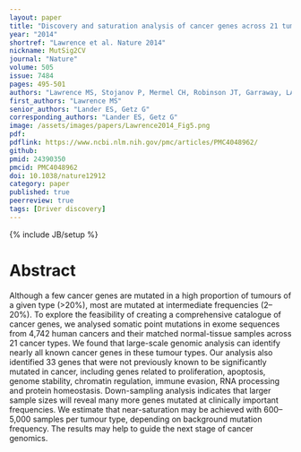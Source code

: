 ```yaml
---
layout: paper
title: "Discovery and saturation analysis of cancer genes across 21 tumour types"
year: "2014"
shortref: "Lawrence et al. Nature 2014"
nickname: MutSig2CV
journal: "Nature"
volume: 505
issue: 7484
pages: 495-501
authors: "Lawrence MS, Stojanov P, Mermel CH, Robinson JT, Garraway, LA, Golub TR, Meyerson M, Gabriel SR, Lander ES, Getz G"
first_authors: "Lawrence MS"
senior_authors: "Lander ES, Getz G"
corresponding_authors: "Lander ES, Getz G"
image: /assets/images/papers/Lawrence2014_Fig5.png
pdf:
pdflink: https://www.ncbi.nlm.nih.gov/pmc/articles/PMC4048962/
github:
pmid: 24390350
pmcid: PMC4048962
doi: 10.1038/nature12912
category: paper
published: true
peerreview: true
tags: [Driver discovery]
---
```

{% include JB/setup %}

# Abstract

Although a few cancer genes are mutated in a high proportion of tumours of a given type (>20%), most are mutated at intermediate frequencies (2–20%). To explore the feasibility of creating a comprehensive catalogue of cancer genes, we analysed somatic point mutations in exome sequences from 4,742 human cancers and their matched normal-tissue samples across 21 cancer types. We found that large-scale genomic analysis can identify nearly all known cancer genes in these tumour types. Our analysis also identified 33 genes that were not previously known to be significantly mutated in cancer, including genes related to proliferation, apoptosis, genome stability, chromatin regulation, immune evasion, RNA processing and protein homeostasis. Down-sampling analysis indicates that larger sample sizes will reveal many more genes mutated at clinically important frequencies. We estimate that near-saturation may be achieved with 600–5,000 samples per tumour type, depending on background mutation frequency. The results may help to guide the next stage of cancer genomics.